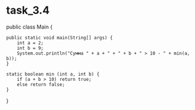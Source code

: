 # task_3.4

public class Main {

    public static void main(String[] args) {
        int a = 2;
        int b = 9;
        System.out.println("Сумма " + a + " + " + b + " > 10 - " + min(a, b));
    }

    static boolean min (int a, int b) {
        if (a + b > 10) return true;
        else return false;
    }
}
